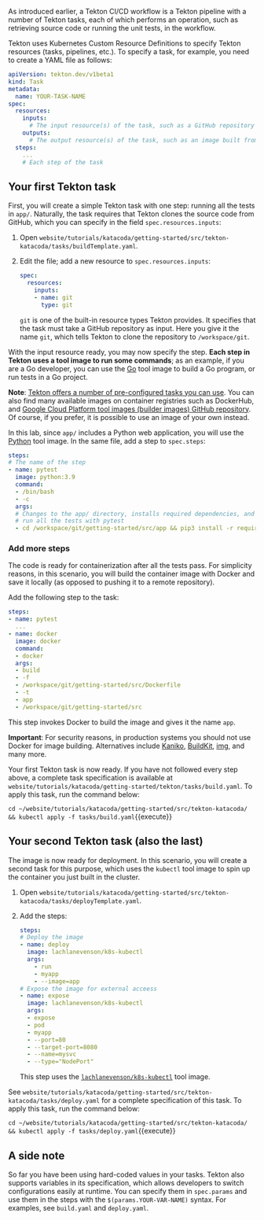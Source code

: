 As introduced earlier, a Tekton CI/CD workflow is a Tekton pipeline with a
number of Tekton tasks, each of which performs an operation, such as
retrieving source code or running the unit tests, in the workflow.

Tekton uses Kubernetes Custom Resource Definitions to specify Tekton resources
(tasks, pipelines, etc.). To specify a task, for example, you need to create a
YAML file as follows:

```yaml
apiVersion: tekton.dev/v1beta1
kind: Task
metadata:
  name: YOUR-TASK-NAME
spec:
  resources:
    inputs:
      # The input resource(s) of the task, such as a GitHub repository
    outputs:
      # The output resource(s) of the task, such as an image built from the source
  steps:
    ...
    # Each step of the task
```

## Your first Tekton task

First, you will create a simple Tekton task with one step: running all the
tests in `app/`. Naturally, the task requires that Tekton clones the source
code from GitHub, which you can specify in the field `spec.resources.inputs`:

1. Open `website/tutorials/katacoda/getting-started/src/tekton-katacoda/tasks/buildTemplate.yaml`.
2. Edit the file; add a new resource to `spec.resources.inputs`:

    ```yaml
    spec:
      resources:
        inputs:
        - name: git
          type: git
    ```

    `git` is one of the built-in resource types Tekton provides. It specifies
    that the task must take a GitHub repository as input. Here you give it
    the name `git`, which tells Tekton to clone the repository to
    `/workspace/git`.

With the input resource ready, you may now specify the step.
**Each step in Tekton uses a tool image to run some commands**; as an example,
if you are a Go developer, you can use the [Go](https://github.com/GoogleCloudPlatform/cloud-builders/tree/master/go)
tool image to build a Go program, or run tests in a Go project.

**Note**: [Tekton offers a number of pre-configured tasks you can use](https://github.com/tektoncd/catalog).
You can also find many available images on container registries such as
DockerHub, and [Google Cloud Platform tool images (builder images) GitHub repository](https://github.com/GoogleCloudPlatform/cloud-builders).
Of course, if you prefer, it is possible to use an image of your own
instead.

In this lab, since `app/` includes a Python web application, you will use the
[Python](https://hub.docker.com/_/python) tool image. In the same file, add a
step to `spec.steps`:

```yaml
steps:
# The name of the step
- name: pytest
  image: python:3.9
  command:
  - /bin/bash
  - -c
  args:
  # Changes to the app/ directory, installs required dependencies, and
  # run all the tests with pytest
  - cd /workspace/git/getting-started/src/app && pip3 install -r requirements.txt && pip3 install -r dev_requirements.txt && pytest .
```

### Add more steps

The code is ready for containerization after all the tests pass. For simplicity
reasons, in this scenario, you will build the container image with Docker and
save it locally (as opposed to pushing it to a remote repository).

Add the following step to the task:

```yaml
steps:
- name: pytest
  ...
- name: docker
  image: docker
  command:
  - docker
  args:
  - build
  - -f
  - /workspace/git/getting-started/src/Dockerfile
  - -t
  - app
  - /workspace/git/getting-started/src
```

This step invokes Docker to build the image and gives it the name `app`.

**Important**: For security reasons, in production systems you should not
use Docker for image building. Alternatives include [Kaniko](https://github.com/GoogleContainerTools/kaniko),
[BuildKit](https://github.com/moby/buildkit), [img](https://github.com/genuinetools/img),
and many more.

Your first Tekton task is now ready. If you have not followed every step above,
a complete task specification is available at
`website/tutorials/katacoda/getting-started/tekton/tasks/build.yaml`.
To apply this task, run the command below:

`cd ~/website/tutorials/katacoda/getting-started/src/tekton-katacoda/ && kubectl apply -f tasks/build.yaml`{{execute}}

## Your second Tekton task (also the last)

The image is now ready for deployment. In this scenario, you will create a
second task for this purpose, which uses the `kubectl` tool image to spin up
the container you just built in the cluster.

1. Open `website/tutorials/katacoda/getting-started/src/tekton-katacoda/tasks/deployTemplate.yaml`.
2. Add the steps:

    ```yaml
    steps:
    # Deploy the image
    - name: deploy
      image: lachlanevenson/k8s-kubectl
      args:
        - run
        - myapp
        - --image=app
    # Expose the image for external acceess
    - name: expose
      image: lachlanevenson/k8s-kubectl
      args:
      - expose
      - pod
      - myapp
      - --port=80
      - --target-port=8080
      - --name=mysvc
      - --type="NodePort"
    ```

    This step uses the [`lachlanevenson/k8s-kubectl`](https://hub.docker.com/r/lachlanevenson/k8s-kubectl)
    tool image.

See `website/tutorials/katacoda/getting-started/src/tekton-katacoda/tasks/deploy.yaml`
for a complete specification of this task. To apply this task, run
the command below:

`cd ~/website/tutorials/katacoda/getting-started/src/tekton-katacoda/ && kubectl apply -f tasks/deploy.yaml`{{execute}}

## A side note

So far you have been using hard-coded values in your tasks. Tekton also
supports variables in its specification, which allows developers
to switch configurations easily at runtime. You can specify
them in `spec.params` and use them in the steps with the
`$(params.YOUR-VAR-NAME)` syntax. For examples, see `build.yaml` and `deploy.yaml`.
